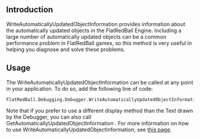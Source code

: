## Introduction

WriteAutomaticallyUpdatedObjectInformation provides information about the automatically updated objects in the FlatRedBall Engine. Including a large number of automatically updated objects can be a common performance problem in FlatRedBall games, so this method is very useful in helping you diagnose and solve these problems.

## Usage

The WriteAutomaticallyUpdatedObjectInformation can be called at any point in your application. To do so, add the following line of code:

    FlatRedBall.Debugging.Debugger.WriteAutomaticallyUpdatedObjectInformation();

Note that if you prefer to use a different display method than the Text drawn by the Debugger, you can also call GetAutomaticallyUpdatedObjectInformation . For more information on how to use WriteAutomaticallyUpdatedObjectInformation, see [this page](/documentation/tutorials/code-tutorials/tutorials-a-walkthrough-on-improving-performance/flatredballxna-tutorials-manually-updated-objects/flatredballxna-tutorials-manually-updated-objects-measuring-automatic-updates.md "FlatRedballXna:Tutorials:Manually Updated Objects:Measuring Automatic Updates").

